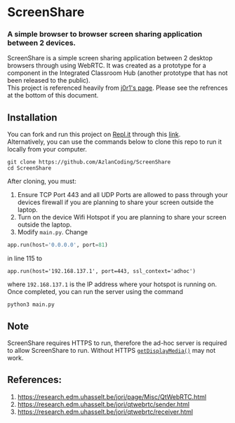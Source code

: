 # ScreenShare
### A simple browser to browser screen sharing application between 2 devices.
ScreenShare is a simple screen sharing application between 2 desktop browsers through using WebRTC. It was created as a prototype for a component in the Integrated Classroom Hub (another prototype that has not been released to the public). <br>
This project is referenced heavily from [j0r1's page](https://research.edm.uhasselt.be/jori/page/Main/HomePage.html). Please see the refrences at the bottom of this document.

## Installation
You can fork and run this project on [Repl.it](https://repl.it) through this [link](https://screenshare.azlancoding.repl.co).<br>
Alternatively, you can use the commands below to clone this repo to run it locally from your computer.
```
git clone https://github.com/AzlanCoding/ScreenShare
cd ScreenShare
```
After cloning, you must:
1. Ensure TCP Port 443 and all UDP Ports are allowed to pass through your devices firewall if you are planning to share your screen outside the laptop. 
2. Turn on the device Wifi Hotspot if you are planning to share your screen outside the laptop.
3. Modify `main.py`. Change
 ```python
 app.run(host='0.0.0.0', port=81)
 ```
 in line 115 to 
 ```
 app.run(host='192.168.137.1', port=443, ssl_context='adhoc')
 ```
 where `192.168.137.1` is the IP address where your hotspot is running on.
 <br>
 Once completed, you can run the server using the command
 ```
 python3 main.py
 ```
 ## Note
 ScreenShare requires HTTPS to run, therefore the ad-hoc server is required to allow ScreenShare to run. Without HTTPS [`getDisplayMedia()`](https://developer.mozilla.org/en-US/docs/Web/API/MediaDevices/getDisplayMedia) may not work.

 ## References:
 1. https://research.edm.uhasselt.be/jori/page/Misc/QtWebRTC.html
 2. https://research.edm.uhasselt.be/jori/qtwebrtc/sender.html
 3. https://research.edm.uhasselt.be/jori/qtwebrtc/receiver.html
 